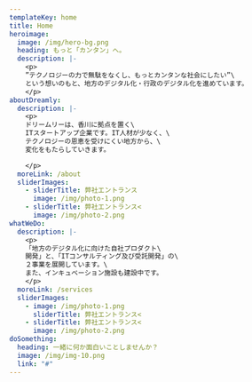 ```yaml
---
templateKey: home
title: Home
heroimage:
  image: /img/hero-bg.png
  heading: もっと「カンタン」へ。
  description: |-
    <p>
    ”テクノロジーの力で無駄をなくし、もっとカンタンな社会にしたい”\
    という想いのもと、地方のデジタル化・行政のデジタル化を進めています。
    </p>
aboutDreamly:
  description: |-
    <p>
    ドリームリーは、香川に拠点を置く\
    ITスタートアップ企業です。IT人材が少なく、\
    テクノロジーの恩恵を受けにくい地方から、\
    変化をもたらしていきます。

    </p>
  moreLink: /about
  sliderImages:
    - sliderTitle: 弊社エントランス
      image: /img/photo-1.png
    - sliderTitle: 弊社エントランス<
      image: /img/photo-2.png
whatWeDo:
  description: |-
    <p>
    「地方のデジタル化に向けた自社プロダクト\
    開発」と、「ITコンサルティング及び受託開発」の\
    ２事業を展開しています。\
    また、インキュベーション施設も建設中です。
    </p>
  moreLink: /services
  sliderImages:
    - image: /img/photo-1.png
      sliderTitle: 弊社エントランス<
    - sliderTitle: 弊社エントランス<
      image: /img/photo-2.png
doSomething:
  heading: 一緒に何か面白いことしませんか？
  image: /img/img-10.png
  link: "#"
---
```

